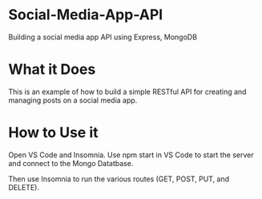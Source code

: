 # Social-Media-App-API
Building a social media app API using Express, MongoDB

# What it Does
This is an example of how to build a simple RESTful API for creating and managing posts on a social media app.

# How to Use it
Open VS Code and Insomnia. Use npm start in VS Code to start the server and connect to the Mongo Datatbase.

Then use Insomnia to run the various routes (GET, POST, PUT, and DELETE).
